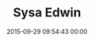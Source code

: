 ---
title: "Sysa Edwin"
date: 2015-09-29 09:54:43 00:00
permalink: /sysaedwin
twitter: ""
likes: [2566,2567,2568,2574]
id: 2421
gravatar: "http://www.gravatar.com/avatar/94985e1b20c37fe42c19ede70d763d51"
---
